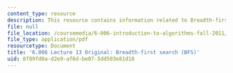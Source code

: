 ```yaml
---
content_type: resource
description: This resource contains information related to Breadth-first search (BFS).
file: null
file_location: /coursemedia/6-006-introduction-to-algorithms-fall-2011/8f89fd0ad2e9af6dbe075dd503e81d18_MIT6_006F11_lec13_orig.pdf
file_type: application/pdf
resourcetype: Document
title: '6.006 Lecture 13 Original: Breadth-first search (BFS)'
uid: 8f89fd0a-d2e9-af6d-be07-5dd503e81d18
---
```

